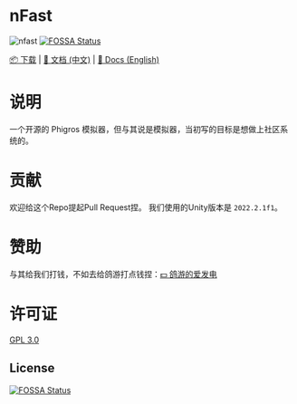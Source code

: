 # nFast
![nfast](https://socialify.git.ci/klrohias/nfast/image?font=Source%20Code%20Pro&forks=1&issues=1&language=1&name=1&owner=1&pattern=Plus&pulls=1&stargazers=1&theme=Auto) [![FOSSA Status](https://app.fossa.com/api/projects/git%2Bgithub.com%2FKlrohias%2FnFast.svg?type=shield)](https://app.fossa.com/projects/git%2Bgithub.com%2FKlrohias%2FnFast?ref=badge_shield)
 

[📦 下载](https://github.com/Klrohias/nFast/releases) | [📃 文档 (中文)](README.md) | [📃 Docs (English)](README.en.md)

# 说明
一个开源的 Phigros 模拟器，但与其说是模拟器，当初写的目标是想做上社区系统的。  

# 贡献
欢迎给这个Repo提起Pull Request捏。
我们使用的Unity版本是 `2022.2.1f1`。

# 赞助
与其给我们打钱，不如去给鸽游打点钱捏：[💵 鸽游的爱发电](https://afdian.net/a/pigeongames)  

# 许可证
[GPL 3.0](LICENSE)

## License
[![FOSSA Status](https://app.fossa.com/api/projects/git%2Bgithub.com%2FKlrohias%2FnFast.svg?type=large)](https://app.fossa.com/projects/git%2Bgithub.com%2FKlrohias%2FnFast?ref=badge_large)